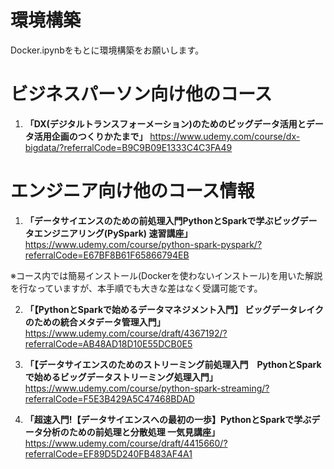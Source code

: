 # 環境構築
Docker.ipynbをもとに環境構築をお願いします。

# ビジネスパーソン向け他のコース
1. **「DX(デジタルトランスフォーメーション)のためのビッグデータ活用とデータ活用企画のつくりかたまで」**
https://www.udemy.com/course/dx-bigdata/?referralCode=B9C9B09E1333C4C3FA49

# エンジニア向け他のコース情報
1. **「データサイエンスのための前処理入門PythonとSparkで学ぶビッグデータエンジニアリング(PySpark) 速習講座」**
https://www.udemy.com/course/python-spark-pyspark/?referralCode=E67BF8B61F65866794EB

※コース内では簡易インストール(Dockerを使わないインストール)を用いた解説を行なっていますが、本手順でも大きな差はなく受講可能です。  

2. **「【PythonとSparkで始めるデータマネジメント入門】 ビッグデータレイクのための統合メタデータ管理入門」**
https://www.udemy.com/course/draft/4367192/?referralCode=AB48AD18D10E55DCB0E5

3. **「【データサイエンスのためのストリーミング前処理入門　PythonとSparkで始めるビッグデータストリーミング処理入門」**
https://www.udemy.com/course/python-spark-streaming/?referralCode=F5E3B429A5C47468BDAD

4. **「超速入門!【データサイエンスへの最初の一歩】PythonとSparkで学ぶデータ分析のための前処理と分散処理 一気見講座」**
https://www.udemy.com/course/draft/4415660/?referralCode=EF89D5D240FB483AF4A1
